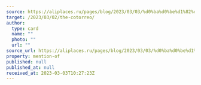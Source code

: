 ```yaml
---
source: https://aliplaces.ru/pages/blog/2023/03/03/%d0%ba%d0%be%d1%82%d0%be%d1%80%d1%80%d0%b5%d0%be/
target: /2023/03/02/the-cotorreo/
author:
  type: card
  name: ""
  photo: ""
  url: ""
source_url: https://aliplaces.ru/pages/blog/2023/03/03/%d0%ba%d0%be%d1%82%d0%be%d1%80%d1%80%d0%b5%d0%be/
property: mention-of
published: null
published_at: null
received_at: 2023-03-03T10:27:23Z
---
```


